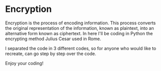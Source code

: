 # Encryption
Encryption is the process of encoding information. This process converts the original representation of the information, 
known as plaintext, into an alternative form known as ciphertext. In here I'll be coding in Python the encrypting 
method Julius Cesar used in Rome.

I separated the code in 3 different codes, so for anyone who would like to recreate, can go step by step over the code. 

Enjoy your coding! 